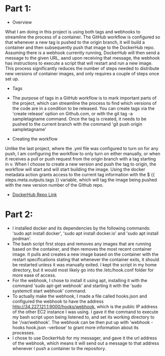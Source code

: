 # Part 1:

- Overview 

What I am doing in this project is using both tags and webhooks to streamline the process of a container. The GitHub workflow is 
configured so that whenever a new tag is pushed to the origin branch, it will build a container and then subsequently push that
image to the DockerHub repo. Assuming there is a webhook currently running, DockerHub will then send a message to the given URL, aand upon receiving that message, the webhook has instructions to execute a script that will restart and run a new image. This process significantly reduces the number of steps needed to distribute new versions of container images, and only requires a couple of steps once set up.

- Tags 

- The purpose of tags in a GitHub workflow is to mark important parts of the project, which can streamline the process to find 
which versions of the code are in a condition to be released. You can create tags via the 'create release' option on Github.com,
or with the git tag -a sampletagname command. Once the tag is created, it needs to be pushed to the current branch with the 
command 'git push origin sampletagname'

- Creating the workflow

Unlike the last project, where the .yml file was configured to turn on for any push, I am configuring the workflow to only turn 
on either manually, or when it receives a pull or push request from the origin branch with a tag starting in v. When I choose to
create a new version and push the tag to origin, the workflow will start and will start building the image. Using the docker 
metadata action grants access to the current tag information with the $ {{ steps.meta.outputs.tags }} variable, which will tag
the image being pushed with the new version number of the Github repo.

- [DockerHub Repo Link](https://hub.docker.com/repository/docker/w267bxh/project4/general)


# Part 2:

- I installed docker and its dependencies by the following commands: 'sudo apt install docker', 'sudo apt install docker.io' and 
'sudo apt install podman'.
- The bash script first stops and removes any images that are running based on the container, and then removes the most recent container image. It pulls and creates a new image based on the container with the restart specifications stating that whenever the container exits, it should be restarted unless it was manually exited. I kept the script in my home directory, but it would most likely go into the /etc/hook.conf folder for more ease of access.
- For the webhook, I chose to install it using apt, installing it with the command 'sudo apt-get webhook' and starting it with the 'sudo systemctl start webhook' command. 
- To actually make the webhook, I made a file called hooks.json and configured the webhook to have the address http://34.227.121.1:9000/hooks/webhook, which is the public IP address of the other EC2 instance I was using. I gave it the command to execute my bash script upon being listened to, and set its working directory to be '/var/webhook'. The webhook can be then put up with 'webhook -hooks hook.json -verbose' to grant more information about its processes. 
- I chose to use DockerHub for my messager, and gave it the url address of the webhook, which means it will send out a message to that address whenever I push a container to the repository. 
